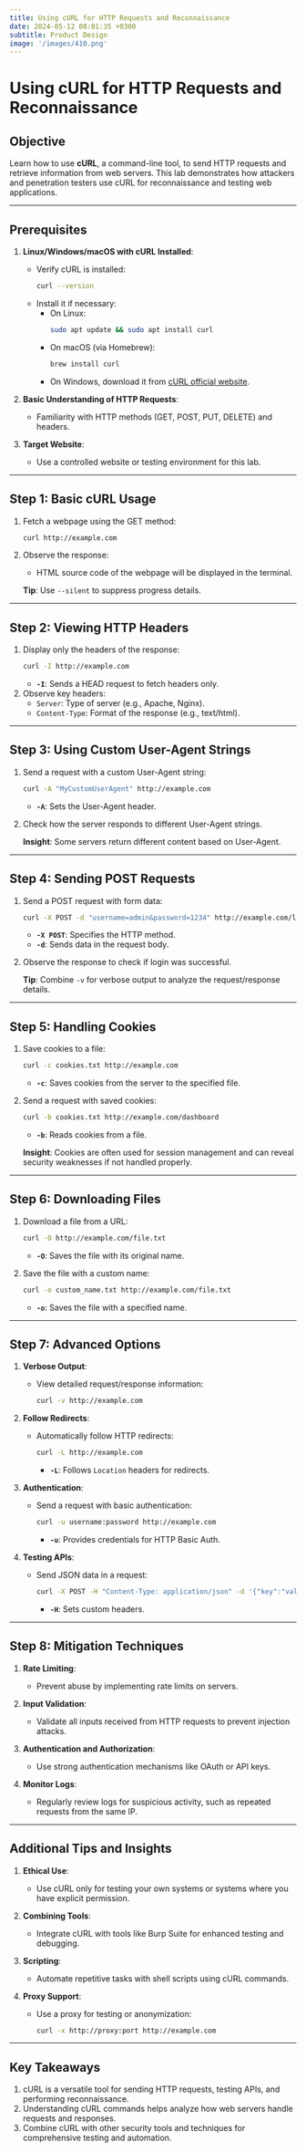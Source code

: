```yaml
---
title: Using cURL for HTTP Requests and Reconnaissance
date: 2024-05-12 08:01:35 +0300
subtitle: Product Design
image: '/images/410.png'
---
```

# Using cURL for HTTP Requests and Reconnaissance

## **Objective**
Learn how to use **cURL**, a command-line tool, to send HTTP requests and retrieve information from web servers. This lab demonstrates how attackers and penetration testers use cURL for reconnaissance and testing web applications.

---

## **Prerequisites**
1. **Linux/Windows/macOS with cURL Installed**:
   - Verify cURL is installed:
     ```bash
     curl --version
     ```
   - Install it if necessary:
     - On Linux:
       ```bash
       sudo apt update && sudo apt install curl
       ```
     - On macOS (via Homebrew):
       ```bash
       brew install curl
       ```
     - On Windows, download it from [cURL official website](https://curl.se/).

2. **Basic Understanding of HTTP Requests**:
   - Familiarity with HTTP methods (GET, POST, PUT, DELETE) and headers.

3. **Target Website**:
   - Use a controlled website or testing environment for this lab.

---

## **Step 1: Basic cURL Usage**
1. Fetch a webpage using the GET method:
   ```bash
   curl http://example.com
   ```
2. Observe the response:
   - HTML source code of the webpage will be displayed in the terminal.

   **Tip**: Use `--silent` to suppress progress details.

---

## **Step 2: Viewing HTTP Headers**
1. Display only the headers of the response:
   ```bash
   curl -I http://example.com
   ```
   - **`-I`**: Sends a HEAD request to fetch headers only.
2. Observe key headers:
   - `Server`: Type of server (e.g., Apache, Nginx).
   - `Content-Type`: Format of the response (e.g., text/html).

---

## **Step 3: Using Custom User-Agent Strings**
1. Send a request with a custom User-Agent string:
   ```bash
   curl -A "MyCustomUserAgent" http://example.com
   ```
   - **`-A`**: Sets the User-Agent header.
2. Check how the server responds to different User-Agent strings.

   **Insight**: Some servers return different content based on User-Agent.

---

## **Step 4: Sending POST Requests**
1. Send a POST request with form data:
   ```bash
   curl -X POST -d "username=admin&password=1234" http://example.com/login
   ```
   - **`-X POST`**: Specifies the HTTP method.
   - **`-d`**: Sends data in the request body.

2. Observe the response to check if login was successful.

   **Tip**: Combine `-v` for verbose output to analyze the request/response details.

---

## **Step 5: Handling Cookies**
1. Save cookies to a file:
   ```bash
   curl -c cookies.txt http://example.com
   ```
   - **`-c`**: Saves cookies from the server to the specified file.

2. Send a request with saved cookies:
   ```bash
   curl -b cookies.txt http://example.com/dashboard
   ```
   - **`-b`**: Reads cookies from a file.

   **Insight**: Cookies are often used for session management and can reveal security weaknesses if not handled properly.

---

## **Step 6: Downloading Files**
1. Download a file from a URL:
   ```bash
   curl -O http://example.com/file.txt
   ```
   - **`-O`**: Saves the file with its original name.

2. Save the file with a custom name:
   ```bash
   curl -o custom_name.txt http://example.com/file.txt
   ```
   - **`-o`**: Saves the file with a specified name.

---

## **Step 7: Advanced Options**
1. **Verbose Output**:
   - View detailed request/response information:
     ```bash
     curl -v http://example.com
     ```

2. **Follow Redirects**:
   - Automatically follow HTTP redirects:
     ```bash
     curl -L http://example.com
     ```
     - **`-L`**: Follows `Location` headers for redirects.

3. **Authentication**:
   - Send a request with basic authentication:
     ```bash
     curl -u username:password http://example.com
     ```
     - **`-u`**: Provides credentials for HTTP Basic Auth.

4. **Testing APIs**:
   - Send JSON data in a request:
     ```bash
     curl -X POST -H "Content-Type: application/json" -d '{"key":"value"}' http://example.com/api
     ```
     - **`-H`**: Sets custom headers.

---

## **Step 8: Mitigation Techniques**
1. **Rate Limiting**:
   - Prevent abuse by implementing rate limits on servers.

2. **Input Validation**:
   - Validate all inputs received from HTTP requests to prevent injection attacks.

3. **Authentication and Authorization**:
   - Use strong authentication mechanisms like OAuth or API keys.

4. **Monitor Logs**:
   - Regularly review logs for suspicious activity, such as repeated requests from the same IP.

---

## **Additional Tips and Insights**
1. **Ethical Use**:
   - Use cURL only for testing your own systems or systems where you have explicit permission.

2. **Combining Tools**:
   - Integrate cURL with tools like Burp Suite for enhanced testing and debugging.

3. **Scripting**:
   - Automate repetitive tasks with shell scripts using cURL commands.

4. **Proxy Support**:
   - Use a proxy for testing or anonymization:
     ```bash
     curl -x http://proxy:port http://example.com
     ```

---

## **Key Takeaways**
1. cURL is a versatile tool for sending HTTP requests, testing APIs, and performing reconnaissance.
2. Understanding cURL commands helps analyze how web servers handle requests and responses.
3. Combine cURL with other security tools and techniques for comprehensive testing and automation.
